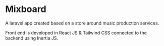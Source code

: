# Mixboard

A laravel app created based on a store around music production services.

Front end is developed in React JS & Tailwind CSS connected to the backend using Inertia JS.

